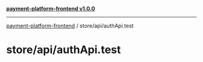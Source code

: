 [**payment-platform-frontend v1.0.0**](../../README.md)

***

[payment-platform-frontend](../../README.md) / store/api/authApi.test

# store/api/authApi.test
